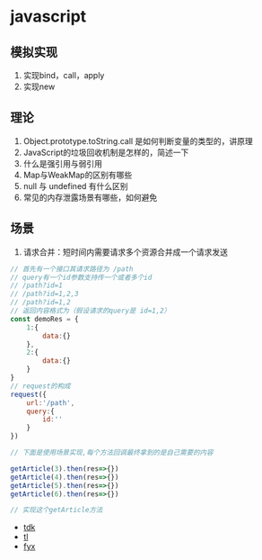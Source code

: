 # javascript

## 模拟实现
1. 实现bind，call，apply
2. 实现new

## 理论
1. Object.prototype.toString.call 是如何判断变量的类型的，讲原理
2. JavaScript的垃圾回收机制是怎样的，简述一下
3. 什么是强引用与弱引用
4. Map与WeakMap的区别有哪些
5. null 与 undefined 有什么区别
6. 常见的内存泄露场景有哪些，如何避免

## 场景
1. 请求合并：短时间内需要请求多个资源合并成一个请求发送
```js
// 首先有一个接口其请求路径为 /path
// query有一个id参数支持传一个或者多个id
// /path?id=1
// /path?id=1,2,3
// /path?id=1,2
// 返回内容格式为（假设请求的query是 id=1,2）
const demoRes = {
    1:{
        data:{}
    },
    2:{
        data:{}
    }
}
// request的构成
request({
    url:'/path',
    query:{
        id:''
    }
})

// 下面是使用场景实现,每个方法回调最终拿到的是自己需要的内容

getArticle(3).then(res=>{})
getArticle(4).then(res=>{})
getArticle(5).then(res=>{})
getArticle(6).then(res=>{})

// 实现这个getArticle方法
```

* [tdk](https://www.cnblogs.com/dark-duck/p/14287610.html)
* [tl](https://juejin.cn/post/6918357103388131342)
* [fyx](https://www.cnblogs.com/banshanliang/p/14297837.html)